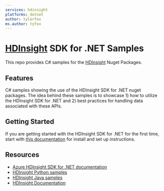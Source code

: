 ```yaml
---
services: hdinsight
platforms: dotnet
author: tylerfox
ms.author: tyfox
---
```


# [HDInsight](https://azure.microsoft.com/services/hdinsight/) SDK for .NET Samples

This repo provides C# samples for the [HDInsight](https://azure.microsoft.com/services/hdinsight/) Nuget Packages.

## Features

C# samples showing the use of the HDInsight SDK for .NET nuget packages. The idea behind these samples is to showcase 1) how to utilize the HDInsight SDK for .NET and 2) best practices for handling data associated with these APIs.

## Getting Started

If you are getting started with the HDInsight SDK for .NET for the first time, start with [this documentation](https://docs.microsoft.com/dotnet/api/overview/azure/hdinsight?view=azure-dotnet) for install and set up instructions.

## Resources

- [Azure HDInsight SDK for .NET documentation](https://docs.microsoft.com/dotnet/api/overview/azure/hdinsight?view=azure-dotnet)
- [HDInsight Python samples](https://github.com/Azure-Samples/hdinsight-python-sdk-samples)
- [HDInsight Java samples](https://github.com/Azure-Samples/hdinsight-java-sdk-samples)
- [HDInsight Documentation](https://docs.microsoft.com/azure/hdinsight/)
